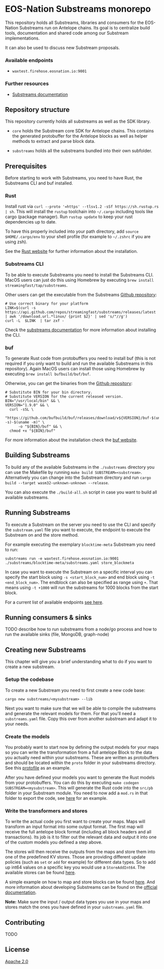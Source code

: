 # EOS-Nation Substreams monorepo

This repository holds all Substreams, libraries and consumers for the EOS-Nation Substreams run on Antelope chains. Its 
goal is to centralize build tools, documentation and shared code among our Substream implementations. 

It can also be used to discuss new Substream proposals.

### Available endpoints

* `waxtest.firehose.eosnation.io:9001`

### Further resources

* [Substreams documentation](https://substreams.streamingfast.io)


## Repository structure

This repository currently holds all substreams as well as the SDK library. 

+ `core` holds the Substream core SDK for Antelope chains. This contains the generated protobuffer for the Antelope blocks
  as well as helper methods to extract and parse block data.
* `substreams` holds all the substreams bundled into their own subfolder.

## Prerequisites

Before starting to work with Substreams, you need to have Rust, the Substreams CLI and buf installed. 

### Rust

Install rust via `curl --proto '=https' --tlsv1.2 -sSf https://sh.rustup.rs | sh`. This will install the `rustup`
toolchain into `~/.cargo` including tools like cargo (package manager). Run `rustup update` to keep your rust dependencies
up to date. 

To have this properly included into your path directory, add `source $HOME/.cargo/env` to your shell profile (for example
to `~/.zshrc` if you are using zsh).

See the [Rust website](https://www.rust-lang.org/tools/install) for further information about the installation.


### Substreams CLI

To be able to execute Substreams you need to install the Substreams CLI. MacOS users can just do this using Homebrew by
executing `brew install streamingfast/tap/substreams`. 

Other users can get the executable from the Substreams [Github repository](https://github.com/streamingfast/substreams):

```shell
# Use correct binary for your platform
LINK=$(curl -s https://api.github.com/repos/streamingfast/substreams/releases/latest | awk '/download.url.*linux/ {print $2}' | sed 's/"//g')
curl -L  $LINK  | tar zxf -
```

Check the [substreams documentation](https://substreams.streamingfast.io/getting-started/installing-the-cli) for more information about installing the CLI.


### buf

To generate Rust code from protobuffers you need to install buf (this is not required if you only want to build and 
run the available Substreams in this repository). Again MacOS users can install those using Homebrew by executing
`brew install bufbuild/buf/buf`.

Otherwise, you can get the binaries from the [Github repository](https://github.com/bufbuild/buf):

```shell
# Substitute BIN for your bin directory.
# Substitute VERSION for the current released version.
BIN="/usr/local/bin" && \
VERSION="1.9.0" && \
  curl -sSL \
      "https://github.com/bufbuild/buf/releases/download/v${VERSION}/buf-$(uname -s)-$(uname -m)" \
      -o "${BIN}/buf" && \
  chmod +x "${BIN}/buf"
```

For more information about the installation check the [buf website](https://docs.buf.build/installation).

## Building Substreams

To build any of the available Substreams in the `./substreams` directory you can use the Makefile by running 
`make build SUBSTREAM=<substream>`. Alternatively you can change into the Substream directory and run 
`cargo build --target wasm32-unknown-unknown --release`.

You can also execute the `./build-all.sh` script in case you want to build all available substreams.

## Running Substreams

To execute a Substream on the server you need to use the CLI and specify the `substream.yaml` file you want to execute, the
endpoint to execute the Substream on and the store method. 

For example executing the exemplary `blocktime-meta` Substream you need to run:

`substreams run -e waxtest.firehose.eosnation.io:9001 ./substreams/blocktime-meta/substreams.yaml store_blockmeta`

In case you want to execute the Substream on a specific interval you can specify the start block using `-s <start_block_num>`
and end block using `-t <end_block_num>`. The endblock can also be specified as range using `+`. That means using `-t +1000`
will run the substreams for 1000 blocks from the start block.

For a current list of available endpoints [see here](#available-endpoints).


## Running consumers & sinks

TODO describe how to run substreams from a node/go process and how to run the available sinks (file, MongoDB, graph-node)

## Creating new Substreams

This chapter will give you a brief understanding what to do if you want to create a new substream. 

### Setup the codebase

To create a new Substream you need to first create a new code base:

```shell
cargo new substreams/<mysubstream> --lib
```

Next you want to make sure that we will be able to compile the substreams and generate the relevant models for them. For
that you'll need a `substreams.yaml` file. Copy this over from another substream and adapt it to your needs.

### Create the models

You probably want to start now by defining the output models for your maps so you can write the transformation from a 
full antelope Block to the data you actually need within your substreams. These are written as protobuffers and should 
be located within the `proto` folder in your substreams directory. See this [protofile](https://github.com/EOS-Nation/substreams-monorepo/blob/develop/substreams/blocktime-meta/proto/block.proto) 
as an example.

After you have defined your models you want to generate the Rust models from your protobuffers. You can do this by 
executing `make codegen SUBSTREAM=<mysubstream>`. This will generate the Rust code into the `src/pb` folder in your
Substream module. You need to now add a `mod.rs` in that folder to export the code, see [here](https://github.com/EOS-Nation/substreams-monorepo/blob/develop/substreams/blocktime-meta/src/pb/mod.rs) for an example.

### Write the transformers and stores

To write the actual code you first want to create your maps. Maps will transform an input format into some output format.
The first map will receive the full antelope block format (including all block headers and all transactions). Its job 
is it to filter out the relevant data and output it into one of the custom models you defined a step above. 

The stores will then receive the outputs from the maps and store them into one of the predefined KV stores. Those are 
providing different update policies (such as `set` or `add` for example) for different data types. So to add up int64
values on a specific key you would use a `StoreAddInt64`. The available stores can be found [here](https://github.com/streamingfast/substreams-rs/blob/develop/substreams/src/store.rs).

A simple example on how to map and store blocks can be found [here](https://github.com/EOS-Nation/substreams-monorepo/blob/develop/substreams/blocktime-meta/src/lib.rs).
And more information about developing Substreams can be found on the [official documentation](https://substreams.streamingfast.io/developer-guide/overview).

**Note:** Make sure the input / output data types you use in your maps and stores match the ones you have defined in your 
`substreams.yaml` file.

## Contributing

TODO


## License

[Apache 2.0](LICENSE)
